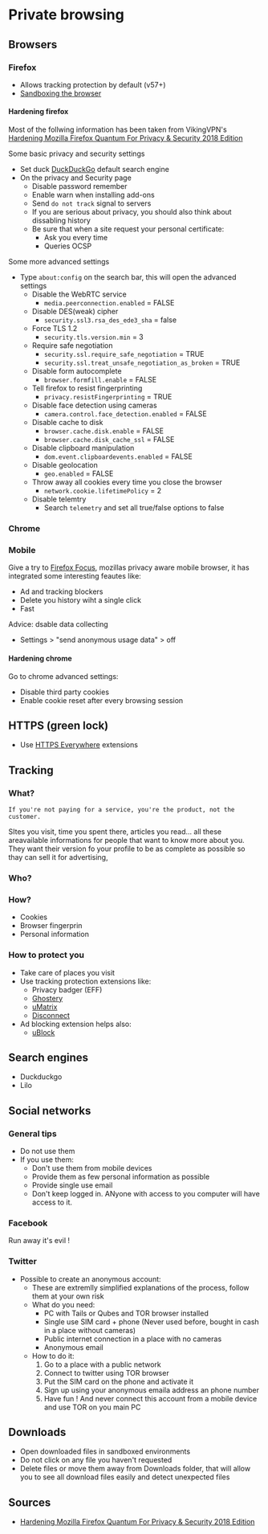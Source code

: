 # Private browsing

## Browsers

### Firefox

- Allows tracking protection by default (v57+)
- [Sandboxing the browser](http://www.morbo.org/2017/11/linux-sandboxing-improvements-in.html)

#### Hardening firefox

Most of the follwing information has been taken from VikingVPN's [Hardening Mozilla Firefox Quantum For Privacy & Security 2018 Edition](https://vikingvpn.com/cybersecurity-wiki/browser-security/guide-hardening-mozilla-firefox-for-privacy-and-security)

Some basic privacy and security settings

- Set duck [DuckDuckGo](https://duckduckgo.com/) default search engine
- On the privacy and Security page
  - Disable password remember
  - Enable warn when installing add-ons
  - Send `do not track` signal to servers
  - If you are serious about privacy, you should also think about dissabling history
  - Be sure that when a site request your personal certificate:
    - Ask you every time
    - Queries OCSP

Some more advanced settings

- Type `about:config` on the search bar, this will open the advanced settings
  - Disable the WebRTC service
    - `media.peerconnection.enabled` = FALSE
  - Disable DES(weak) cipher
    - `security.ssl3.rsa_des_ede3_sha` = false
  - Force TLS 1.2
    - `security.tls.version.min` = 3
  - Require safe negotiation
    - `security.ssl.require_safe_negotiation` = TRUE
    - `security.ssl.treat_unsafe_negotiation_as_broken` = TRUE
  - Disable form autocomplete
    - `browser.formfill.enable` = FALSE
  - Tell firefox to resist fingerprinting
    - `privacy.resistFingerprinting` = TRUE
  - Disable face detection using cameras
    - `camera.control.face_detection.enabled` = FALSE
  - Disable cache to disk
    - `browser.cache.disk.enable` = FALSE
    - `browser.cache.disk_cache_ssl` = FALSE
  - Disable clipboard manipulation
    - `dom.event.clipboardevents.enabled` = FALSE
  - Disable geolocation
    - `geo.enabled` = FALSE
  - Throw away all cookies every time you close the browser
    - `network.cookie.lifetimePolicy` = 2
  - Disable telemtry
    - Search `telemetry` and set all true/false options to false

### Chrome

### Mobile

Give a try to [Firefox Focus](https://www.mozilla.org/en-US/firefox/mobile/), mozillas privacy aware mobile browser, it has integrated  some interesting feautes like:

- Ad and tracking blockers
- Delete  you history wiht a single click
- Fast

Advice: dsable data collecting

- Settings > "send anonymous usage data" > off

#### Hardening chrome

Go to chrome advanced settings:

- Disable third party cookies
- Enable cookie reset after every browsing session

## HTTPS (green lock)

- Use [HTTPS Everywhere](https://www.eff.org/HTTPS-EVERYWHERE) extensions

## Tracking

### What?

```(plain-text)
If you're not paying for a service, you're the product, not the customer.
```

SItes you visit, time you spent there, articles you read... all these areavailable informations for people that want to know more about you.
They want their version fo your profile to be as complete as possible so thay can sell it for advertising, 

### Who?

### How?

- Cookies
- Browser fingerprin
- Personal information

### How to protect you

- Take care of places you visit
- Use tracking protection extensions like:
  - Privacy badger (EFF)
  - [Ghostery](www.ghostery.com)
  - [uMatrix](https://addons.mozilla.org/en-US/firefox/addon/umatrix/)
  - [Disconnect](https://addons.mozilla.org/en-US/firefox/addon/disconnect/)
- Ad blocking extension helps also:
  - [uBlock](https://addons.mozilla.org/en-US/firefox/addon/ublock-origin/)

## Search engines

- Duckduckgo
- Lilo

## Social networks

### General tips

- Do not use them
- If you use them:
  - Don't use them from mobile devices
  - Provide them as few personal information as possible
  - Provide single use email
  - Don't keep logged in. ANyone with access to you computer will have access to it.

### Facebook

Run away it's evil !

### Twitter

- Possible to create an anonymous account:
  - These are extremlly simplified explanations of the process, follow them at your own risk
  - What do you need:
    - PC with Tails or Qubes and TOR browser installed
    - Single use SIM card + phone (Never used before, bought in cash in a place without cameras)
    - Public internet connection in a place with no cameras
    - Anonymous email
  - How to do it:
    1. Go to a place with a public network
    1. Connect to twitter using TOR browser
    1. Put the SIM card on the phone and activate it
    1. Sign up using your anonymous emaila address an phone number
    1. Have fun ! And never connect this account from a mobile device and use TOR on you main PC

## Downloads

- Open downloaded files in sandboxed environments
- Do not click on any file you haven't requested
- Delete files or move them away from Downloads folder, that will allow you to see all download files easily and detect unexpected files

## Sources

- [Hardening Mozilla Firefox Quantum For Privacy & Security 2018 Edition](https://vikingvpn.com/cybersecurity-wiki/browser-security/guide-hardening-mozilla-firefox-for-privacy-and-security)
